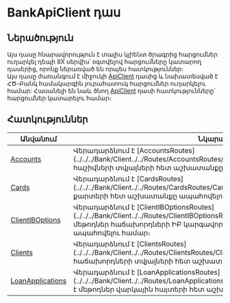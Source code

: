 ---
---

<div class="version-block" data-product-id="bank" data-version="250626.000, 250929.000" markdown="1">

# BankApiClient դաս

## Ներածություն

Այս դասը հնարավորություն է տալիս կլիենտ ծրագրից հարցումներ ուղարկել դեպի 8X սերվիս՝ օգտվելով հարցումները կատարող դասերից, որոնք ներառված են որպես հատկություններ:  
Այս դասը ժառանգում է միջուկի [ApiClient](../../../../web_api_client/types/ApiClient.md) դասից և նախատեսված է ՀԾ-Բանկ համակարգին յուրահատուկ հարցումներ ուղարկելու համար: 
Հասանելի են նաև ծնող [ApiClient](../../../../web_api_client/types/ApiClient.md) դասի հատկությունները` հարցումներ կատարելու համար։

## Հատկություններ

| Անվանում | Նկարագրություն |
|----------|----------------|
| [Accounts](BankApiClient/Accounts.md) | Վերադարձնում է [AccountsRoutes](../../../Bank/Client../../Routes/AccountsRoutes/AccountsRoutes.mdարունակում է մեթոդներ հաշիվների տվյալների հետ աշխատանքը ապահովելու համար։ |
| [Cards](BankApiClient/Cards.md) | Վերադարձնում է [CardsRoutes](../../../Bank/Client../../Routes/CardsRoutes/CardsRoutes.mdարունակում է մեթոդներ քարտերի հետ աշխատանքը ապահովելու համար։ |
| [ClientIBOptions](BankApiClient/ClientIBOptions.md) | Վերադարձնում է [ClientIBOptionsRoutes](../../../Bank/Client../../Routes/ClientIBOptionsRoutes/ClientIBOptionsRoutes.mdարունակում է մեթոդներ հաճախորդների ԻԲ կարգավորումների տվյալների հետ աշխատանքը ապահովելու համար։ |
| [Clients](BankApiClient/Clients.md) | Վերադարձնում է [ClientsRoutes](../../../Bank/Client../../Routes/ClientsRoutes/ClientsRoutes.mdարունակում է մեթոդներ հաճախորդների տվյալների հետ աշխատանքը ապահովելու համար։ |
| [LoanApplications](BankApiClient/LoanApplications.md) | Վերադարձնում է [LoanApplicationsRoutes](../../../Bank/Client../../Routes/LoanApplicationsRoutes/LoanApplicationsRoutes.mdարունակում է մեթոդներ վարկային հայտերի հետ աշխատանքը ապահովելու համար։ |

</div>
